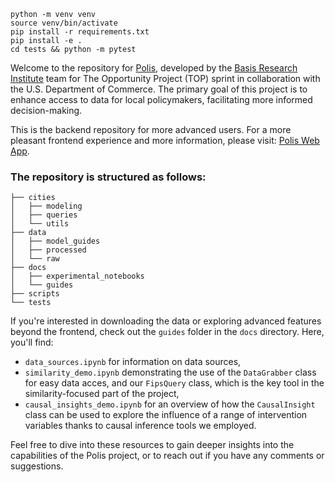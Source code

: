 
```
python -m venv venv
source venv/bin/activate
pip install -r requirements.txt
pip install -e .
cd tests && python -m pytest
```


Welcome to the repository for [Polis](http://polis.basis.ai/), developed by the [Basis Research Institute](https://www.basis.ai/) team for The Opportunity Project (TOP) sprint in collaboration with the U.S. Department of Commerce. The primary goal of this project is to enhance access to data for local policymakers, facilitating more informed decision-making.

This is the backend repository for more advanced users. For a more pleasant frontend experience and more information, please visit: [Polis Web App](http://polis.basis.ai/).


### The repository is structured as follows:

```
├── cities
│   ├── modeling
│   ├── queries
│   └── utils
├── data
│   ├── model_guides
│   ├── processed
│   └── raw
├── docs
│   ├── experimental_notebooks
│   └── guides
├── scripts
└── tests
```    


If you're interested in downloading the data or exploring advanced features beyond the frontend, check out the `guides` folder in the `docs` directory. Here, you'll find:
- `data_sources.ipynb` for information on data sources,
- `similarity_demo.ipynb` demonstrating the use of the `DataGrabber` class for easy data acces, and our `FipsQuery` class, which is the key tool in the similarity-focused part of the project,
- `causal_insights_demo.ipynb` for an overview of how the `CausalInsight` class can be used to explore the influence of a range of intervention variables thanks to causal inference tools we employed.

Feel free to dive into these resources to gain deeper insights into the capabilities of the Polis project, or to reach out if you have any comments or suggestions.

